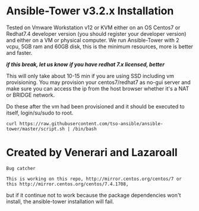 # Ansible-Tower v3.2.x Installation

Tested on Vmware Workstation v12 or KVM either on an OS Centos7 or Redhat7.4 developer version (you should register your developer version) and either on a VM or physical computer. We run Ansible-Tower with 2 vcpu, 5GB ram and 60GB disk, this is the minimum resources, more is better and faster.

***if this break, let us know***
***if you have redhat 7.x licensed, better***

This will only take about 10-15 min if you are using SSD including vm provisioning.  You may provision your centos7/redhat7 as no-gui server and make sure you can access the ip from the host browser whether it's a NAT or BRIDGE network.

Do these after the vm had been provisioned and it should be executed to itself, login/su/sudo to root.

```
curl https://raw.githubusercontent.com/tso-ansible/ansible-tower/master/script.sh | /bin/bash

```

# Created by Venerari and Lazaroall

```
Bug catcher

This is working on this repo, http://mirror.centos.org/centos/7 or this http://mirror.centos.org/centos/7.4.1708,
```
but if it continue not to work because the package dependencies won't install, the ansible-tower installation will fail.
```
